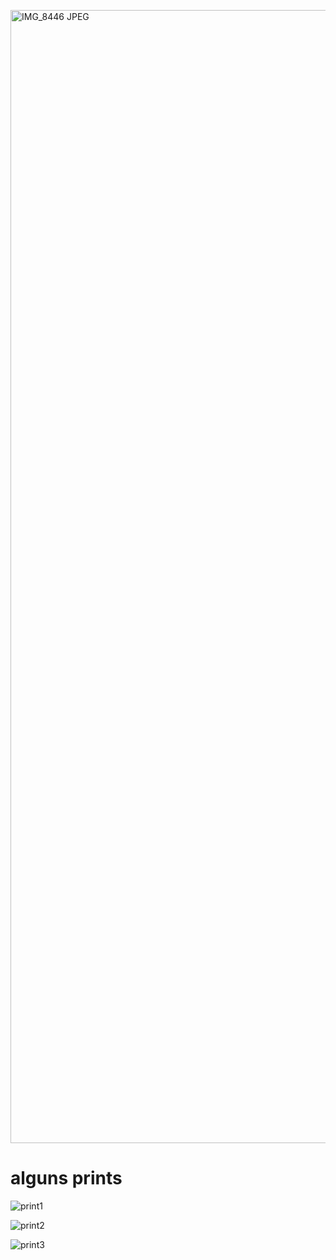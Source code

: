 <img width="3224" height="1813" alt="IMG_8446 JPEG" src="https://github.com/user-attachments/assets/fc573842-caaa-49df-a7c8-e21856b180ae" /><h1>alguns prints</h1>


![print1](https://github.com/user-attachments/assets/b4962dca-3ac9-4eba-91fd-1c6fedece750)


![print2](https://github.com/user-attachments/assets/e67fb2a0-1ae1-4e71-9e09-af2d9f32e3f7)


![print3](https://github.com/user-attachments/assets/d8502e92-33c6-4fd6-b405-67cd56a033f0)
